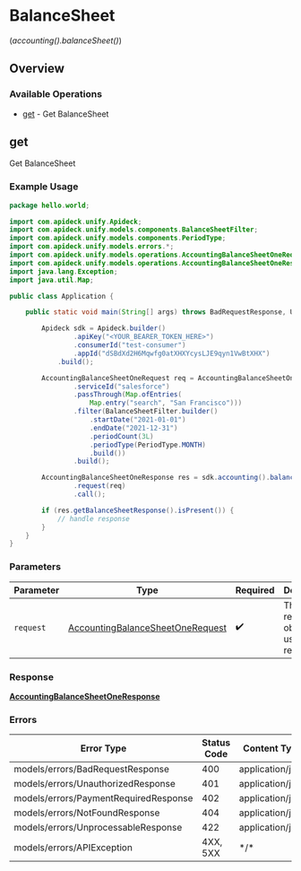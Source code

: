 # BalanceSheet
(*accounting().balanceSheet()*)

## Overview

### Available Operations

* [get](#get) - Get BalanceSheet

## get

Get BalanceSheet

### Example Usage

```java
package hello.world;

import com.apideck.unify.Apideck;
import com.apideck.unify.models.components.BalanceSheetFilter;
import com.apideck.unify.models.components.PeriodType;
import com.apideck.unify.models.errors.*;
import com.apideck.unify.models.operations.AccountingBalanceSheetOneRequest;
import com.apideck.unify.models.operations.AccountingBalanceSheetOneResponse;
import java.lang.Exception;
import java.util.Map;

public class Application {

    public static void main(String[] args) throws BadRequestResponse, UnauthorizedResponse, PaymentRequiredResponse, NotFoundResponse, UnprocessableResponse, Exception {

        Apideck sdk = Apideck.builder()
                .apiKey("<YOUR_BEARER_TOKEN_HERE>")
                .consumerId("test-consumer")
                .appId("dSBdXd2H6Mqwfg0atXHXYcysLJE9qyn1VwBtXHX")
            .build();

        AccountingBalanceSheetOneRequest req = AccountingBalanceSheetOneRequest.builder()
                .serviceId("salesforce")
                .passThrough(Map.ofEntries(
                    Map.entry("search", "San Francisco")))
                .filter(BalanceSheetFilter.builder()
                    .startDate("2021-01-01")
                    .endDate("2021-12-31")
                    .periodCount(3L)
                    .periodType(PeriodType.MONTH)
                    .build())
                .build();

        AccountingBalanceSheetOneResponse res = sdk.accounting().balanceSheet().get()
                .request(req)
                .call();

        if (res.getBalanceSheetResponse().isPresent()) {
            // handle response
        }
    }
}
```

### Parameters

| Parameter                                                                                       | Type                                                                                            | Required                                                                                        | Description                                                                                     |
| ----------------------------------------------------------------------------------------------- | ----------------------------------------------------------------------------------------------- | ----------------------------------------------------------------------------------------------- | ----------------------------------------------------------------------------------------------- |
| `request`                                                                                       | [AccountingBalanceSheetOneRequest](../../models/operations/AccountingBalanceSheetOneRequest.md) | :heavy_check_mark:                                                                              | The request object to use for the request.                                                      |

### Response

**[AccountingBalanceSheetOneResponse](../../models/operations/AccountingBalanceSheetOneResponse.md)**

### Errors

| Error Type                            | Status Code                           | Content Type                          |
| ------------------------------------- | ------------------------------------- | ------------------------------------- |
| models/errors/BadRequestResponse      | 400                                   | application/json                      |
| models/errors/UnauthorizedResponse    | 401                                   | application/json                      |
| models/errors/PaymentRequiredResponse | 402                                   | application/json                      |
| models/errors/NotFoundResponse        | 404                                   | application/json                      |
| models/errors/UnprocessableResponse   | 422                                   | application/json                      |
| models/errors/APIException            | 4XX, 5XX                              | \*/\*                                 |